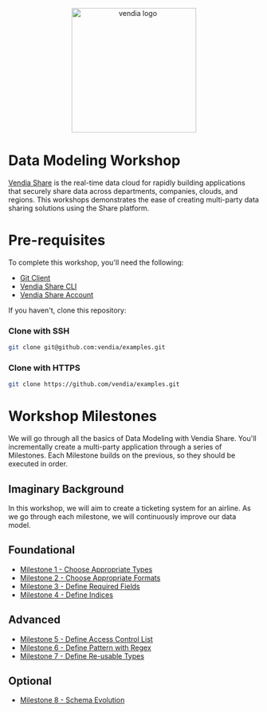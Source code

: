 <p align="center">
  <a href="https://vendia.net/">
    <img src="https://www.vendia.com/images/logo/logo.svg" alt="vendia logo" width="250px">
  </a>
</p>

# Data Modeling Workshop

[Vendia Share](https://www.vendia.net) is the real-time data cloud for rapidly building applications that securely share data across departments, companies, clouds, and regions.  This workshops demonstrates the ease of creating multi-party data sharing solutions using the Share platform.

# Pre-requisites

To complete this workshop, you'll need the following:

* [Git Client](https://git-scm.com/downloads)
* [Vendia Share CLI](https://vendia.net/docs/share/cli)
* [Vendia Share Account](https://share.vendia.net/signup)

If you haven't, clone this repository:

### Clone with SSH

```bash
git clone git@github.com:vendia/examples.git
```

### Clone with HTTPS

```bash
git clone https://github.com/vendia/examples.git
```

# Workshop Milestones

We will go through all the basics of Data Modeling with Vendia Share.
You'll incrementally create a multi-party application through a series of Milestones.  Each Milestone builds on the previous, so they should be executed in order.

## Imaginary Background

In this workshop, we will aim to create a ticketing system for an airline. As we go through each milestone, we will continuously improve our data model.

## Foundational
* [Milestone 1 - Choose Appropriate Types](README-Milestone1.md)
* [Milestone 2 - Choose Appropriate Formats](README-Milestone2.md)
* [Milestone 3 - Define Required Fields](README-Milestone3.md)
* [Milestone 4 - Define Indices](README-Milestone4.md)

## Advanced
* [Milestone 5 - Define Access Control List](README-Milestone5.md)
* [Milestone 6 - Define Pattern with Regex](README-Milestone6.md)
* [Milestone 7 - Define Re-usable Types](README-Milestone7.md)

## Optional
* [Milestone 8 - Schema Evolution](README-Milestone9.md)
